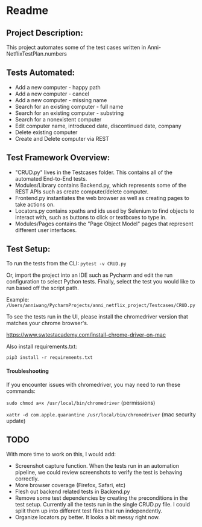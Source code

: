 # Readme

## Project Description:
This project automates some of the test cases written in Anni-NetflixTestPlan.numbers 

## Tests Automated:
- Add a new computer - happy path
- Add a new computer - cancel
- Add a new computer - missing name  
- Search for an existing computer - full name
- Search for an existing computer - substring
- Search for a nonexistent computer 
- Edit computer name, introduced date, discontinued date, company
- Delete existing computer
- Create and Delete computer via REST

## Test Framework Overview:
- "CRUD.py" lives in the Testcases folder. This contains all of the automated End-to-End tests.
- Modules/Library contains Backend.py, which represents some of the REST APIs such as create computer/delete computer.
- Frontend.py instantiates the web browser as well as creating pages to take actions on.
- Locators.py contains xpaths and ids used by Selenium to find objects to interact with, such as buttons to click or textboxes to type in.
- Modules/Pages contains the "Page Object Model" pages that represent different user interfaces.


## Test Setup:
To run the tests from the CLI: `pytest -v CRUD.py`

Or, import the project into an IDE such as Pycharm and edit the run configuration to select Python tests. Finally, select the test you would like to run based off the script path. 

Example: `/Users/anniwang/PycharmProjects/anni_netflix_project/Testcases/CRUD.py`


To see the tests run in the UI, please install the chromedriver version that matches your chrome browser's.

https://www.swtestacademy.com/install-chrome-driver-on-mac

Also install requirements.txt:

`pip3 install -r requirements.txt`

#### Troubleshooting

If you encounter issues with chromedriver, you may need to run these commands:

`sudo chmod a+x /usr/local/bin/chromedriver` (permissions)

`xattr -d com.apple.quarantine /usr/local/bin/chromedriver` (mac security update)
## TODO 
With more time to work on this, I would add: 
- Screenshot capture function. When the tests run in an automation pipeline, we could review screenshots to verify the test is behaving correctly.
- More browser coverage (Firefox, Safari, etc)
- Flesh out backend related tests in Backend.py
- Remove some test dependencies by creating the preconditions in the test setup. Currently all the tests run in the single CRUD.py file. I could split them up into different test files that run independently.
- Organize locators.py better. It looks a bit messy right now. 
